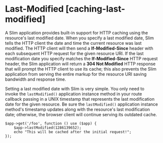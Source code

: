 # Last-Modified [caching-last-modified] #

A Slim application provides built-in support for HTTP caching using the resource's last modified date. When you specify a last modified date, Slim tells the HTTP client the date and time the current resource was last modified. The HTTP client will then send a **If-Modified-Since** header with each subsequent HTTP request for the given resource URI. If the last modification date you specify matches the **If-Modified-Since** HTTP request header, the Slim application will return a **304 Not Modified** HTTP response that will prompt the HTTP client to use its cache; this also prevents the Slim application from serving the entire markup for the resource URI saving bandwidth and response time.

Setting a last modified date with Slim is very simple. You only need to invoke the `lastModified()` application instance method in your route callback passing in a UNIX timestamp that represents the last modification date for the given resource. Be sure the `lastModified()` application instance method's timestamp updates along with the resource's last modification date; otherwise, the browser client will continue serving its outdated cache.

    $app->get('/foo', function () use ($app) {
        $app->lastModified(1286139652);
        echo "This will be cached after the initial request!";
    });